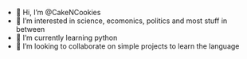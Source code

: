 - 👋 Hi, I’m @CakeNCookies
- 👀 I’m interested in science, ecomonics, politics and most stuff in between
- 🌱 I’m currently learning python
- 💞️ I’m looking to collaborate on simple projects to learn the language

<!---
CakeNCookies/CakeNCookies is a ✨ special ✨ repository because its `README.md` (this file) appears on your GitHub profile.
You can click the Preview link to take a look at your changes.
--->
